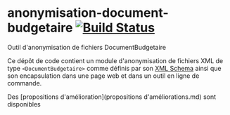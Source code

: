 # anonymisation-document-budgetaire [![Build Status](https://travis-ci.org/dtc-innovation/anonymisation-document-budgetaire.svg?branch=master)](https://travis-ci.org/dtc-innovation/anonymisation-document-budgetaire)

Outil d'anonymisation de fichiers DocumentBudgetaire

Ce dépôt de code contient un module d'anonymisation de fichiers XML de type `<DocumentBudgetaire>` comme définis par son [XML Schema](http://odm-budgetaire.org/doc-schema/doc-schema.html) ainsi que son encapsulation dans une page web et dans un outil en ligne de commande.

Des [propositions d'amélioration](propositions d'améliorations.md) sont disponibles